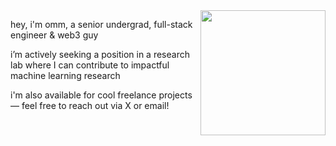 <img align="right" src="https://m.media-amazon.com/images/I/615CdAK4xEL._AC_UF350,350_QL80_.jpg" width="200">

hey, i'm omm, a senior undergrad, full-stack engineer & web3 guy

i’m actively seeking a position in a research lab where I can contribute to impactful machine learning research

i'm also available for cool freelance projects — feel free to reach out via X or email!